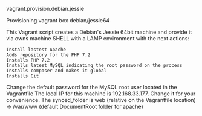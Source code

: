 vagrant.provision.debian.jessie

Provisioning vagrant box debian/jessie64

This Vagrant script creates a Debian's Jessie 64bit machine and provide it via owns machine SHELL with a LAMP environment with the next actions:

    Install lastest Apache
    Adds repository for the PHP 7.2
    Installs PHP 7.2
    Installs latest MySQL indicating the root password on the process
    Installs composer and makes it global
    Installs Git

Change the default password for the MySQL root user located in the Vagrantfile The local IP for this machine is 192.168.33.177. Change it for your convenience. The synced_folder is web (relative on the Vagrantfile location) -> /var/www (default DocumentRoot folder for apache)
